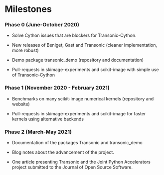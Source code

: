 # Milestones

### Phase 0 (June-October 2020)

- Solve Cython issues that are blockers for Transonic-Cython.

- New releases of Beniget, Gast and Transonic (cleaner implementation, more
robust)

- Demo package transonic_demo (repository and documentation)

- Pull-requests in skimage-experiments and scikit-image with simple use of
Transonic-Cython

### Phase 1 (November 2020 - February 2021)

- Benchmarks on many scikit-image numerical kernels (repository and website)

- Pull-requests in skimage-experiments and scikit-image for faster kernels
using alternative backends

### Phase 2 (March-May 2021)

- Documentation of the packages Transonic and transonic_demo

- Blog notes about the advancement of the project.

- One article presenting Transonic and the Joint Python Accelerators project
submitted to the Journal of Open Source Software.